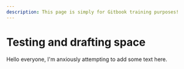 ```yaml
---
description: This page is simply for Gitbook training purposes!
---
```


# Testing and drafting space

Hello everyone, I'm anxiously attempting to add some text here.
